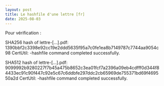 ```yaml
---
layout: post  
title: Le hashfile d'une lettre [fr]
date: 2025-08-03
---
```


Pour vérification :

SHA256 hash of lettre-[...].pdf:
1390bbf2c3398e92cc19e2ddd5635f95a7c0fe1ea8b7149787c7744aa9054c98
CertUtil: -hashfile command completed successfully.


SHA512 hash of lettre-[...].pdf:
9099992b9280227f7b45a475b8652c3ea01fcf7a2396a09eb4cdfff0d344f84433ec91c90f447c92e5c67c6ddbfe297ddc2cb65969de755371bd69f469550a2d
CertUtil: -hashfile command completed successfully.

